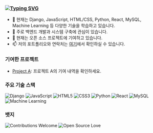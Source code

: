 ### [![Typing SVG](https://readme-typing-svg.demolab.com/?lines=First+line+of+text;Second+line+of+text)](https://git.io/typing-svg)

- 🌱 현재는 Django, JavaScript, HTML/CSS, Python, React, MySQL, Machine Learning 등 다양한 기술을 학습하고 있습니다.
- 💼 주로 백엔드 개발과 시스템 구축에 관심이 있습니다.
- 🔭 현재는 오픈 소스 프로젝트에 기여하고 있습니다.
- 📫 저의 포트폴리오와 연락처는 [여기](https://yourportfolio.com)에서 확인하실 수 있습니다.


### 기여한 프로젝트

- [Project A](https://github.com/projectA): 프로젝트 A의 기여 내역을 확인하세요.


### 주요 기술 스택

![Django](https://img.shields.io/badge/Django-092E20?style=flat-square&logo=django&logoColor=white)
![JavaScript](https://img.shields.io/badge/JavaScript-F7DF1E?style=flat-square&logo=javascript&logoColor=black)
![HTML5](https://img.shields.io/badge/HTML5-E34F26?style=flat-square&logo=html5&logoColor=white)
![CSS3](https://img.shields.io/badge/CSS3-1572B6?style=flat-square&logo=css3&logoColor=white)
![Python](https://img.shields.io/badge/Python-3776AB?style=flat-square&logo=python&logoColor=white)
![React](https://img.shields.io/badge/React-61DAFB?style=flat-square&logo=react&logoColor=black)
![MySQL](https://img.shields.io/badge/MySQL-4479A1?style=flat-square&logo=mysql&logoColor=white)
![Machine Learning](https://img.shields.io/badge/Machine%20Learning-FF6F00?style=flat-square&logo=machine-learning&logoColor=white)


### 뱃지

![Contributions Welcome](https://img.shields.io/badge/Contributions-Welcome-brightgreen)
![Open Source Love](https://badges.frapsoft.com/os/v2/open-source.svg?v=103)
